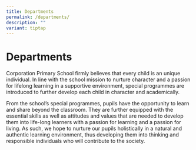 ```yaml
---
title: Departments
permalink: /departments/
description: ""
variant: tiptap
---
```

<h1>Departments</h1>
<p>Corporation Primary School firmly believes that every child is an unique
individual. In line with the school mission to nurture character and a
passion for lifelong learning in a supportive environment, special programmes
are introduced to further develop each child in character and academically.</p>
<p>From the school’s special programmes, pupils have the opportunity to learn
and share beyond the classroom. They are further equipped with the essential
skills as well as attitudes and values that are needed to develop them
into life-long learners with a passion for learning and a passion for living.
As such, we hope to nurture our pupils holistically in a natural and authentic
learning environment, thus developing them into thinking and responsible
individuals who will contribute to the society.</p>
<p></p>